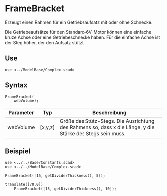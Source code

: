 # FrameBracket

Erzeugt einen Rahmen für ein Getriebeaufsatz mit oder ohne Schnecke.

Die Getriebeaufsätze für den Standard-6V-Motor können eine einfache kruze Achse oder eine Getriebeschnecke haben. Für die einfache Achse ist der Steg höher, der den Aufsatz stützt.

## Use
```
use <../ModelBase/Complex.scad>
```

## Syntax

```
FrameBracket(
    webVolume);
```

| Parameter | Typ | Beschreibung |
| ------ | ------ | ------ |
| webVolume | \[x,y,z] | Größe des Stütz-Stegs. Die Ausrichtung des Rahmens so, dass x die Länge, y die Stärke des Stegs sein muss. |

## Beispiel
```
use <../../Base/Constants.scad>
use <../../ModelBase/Complex.scad>

FrameBracket([15, getDividerThickness(), 5]);

translate([70,0])
    FrameBracket([15, getDividerThickness(), 10]);
```

